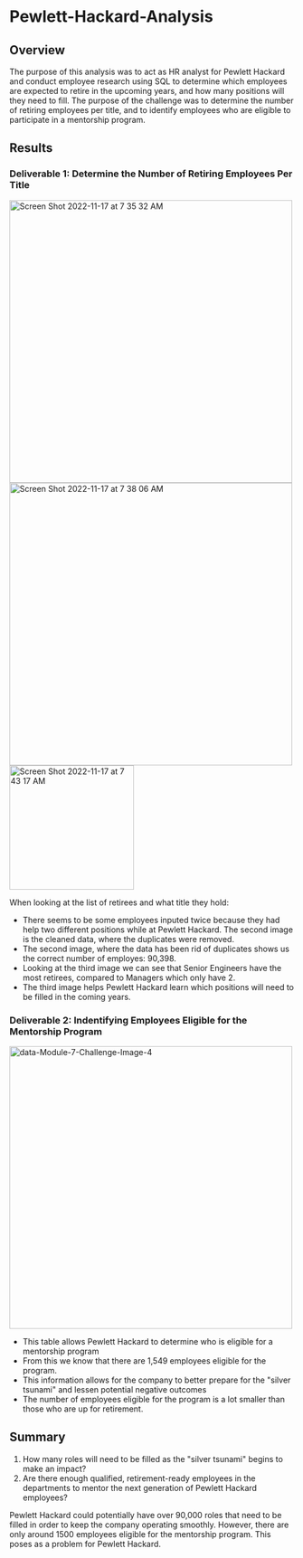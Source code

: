 # Pewlett-Hackard-Analysis

## Overview
The purpose of this analysis was to act as HR analyst for Pewlett Hackard and conduct employee research using SQL to determine which employees are expected to retire in the upcoming years, and how many positions will they need to fill. The purpose of the challenge was to determine the number of retiring employees per title, and to identify employees who are eligible to participate in a mentorship program. 

## Results
### Deliverable 1: Determine the Number of Retiring Employees Per Title
<img width="500" alt="Screen Shot 2022-11-17 at 7 35 32 AM" src="https://user-images.githubusercontent.com/107594280/202489774-c35f03c9-6941-433f-8f8f-51a036d523a7.png">
<img width="500" alt="Screen Shot 2022-11-17 at 7 38 06 AM" src="https://user-images.githubusercontent.com/107594280/202490311-04e8889d-0a70-4f9f-a78a-ebf038686c1a.png">
<img width="220" alt="Screen Shot 2022-11-17 at 7 43 17 AM" src="https://user-images.githubusercontent.com/107594280/202491554-67ab71dc-8338-4b45-9e66-9fbadb2cfafe.png">

When looking at the list of retirees and what title they hold:
- There seems to be some employees inputed twice because they had help two different positions while at Pewlett Hackard. The second image is the cleaned data, where the duplicates were removed.
- The second image, where the data has been rid of duplicates shows us the  correct number of employes: 90,398.
- Looking at the third image we can see that Senior Engineers have the most retirees, compared to Managers which only have 2.
- The third image helps Pewlett Hackard learn which positions will need to be filled in the coming years.


### Deliverable 2: Indentifying Employees Eligible for the Mentorship Program
<img width="500" alt="data-Module-7-Challenge-Image-4" src="https://user-images.githubusercontent.com/107594280/202495210-f030f8f8-f4fc-4c64-8924-d50b0c5910e3.png">

- This table allows Pewlett Hackard to determine who is eligible for a mentorship program
- From this we know that there are 1,549 employees eligible for the program.
- This information allows for the company to better prepare for the "silver tsunami" and lessen potential negative outcomes
- The number of employees eligible for the program is a lot smaller than those who are up for retirement.


## Summary
1. How many roles will need to be filled as the "silver tsunami" begins to make an impact?
2. Are there enough qualified, retirement-ready employees in the departments to mentor the next generation of Pewlett Hackard employees?

Pewlett Hackard could potentially have over 90,000 roles that need to be filled in order to keep the company operating smoothly. However, there are only around 1500 employees eligible for the mentorship program. This poses as a problem for Pewlett Hackard. 
